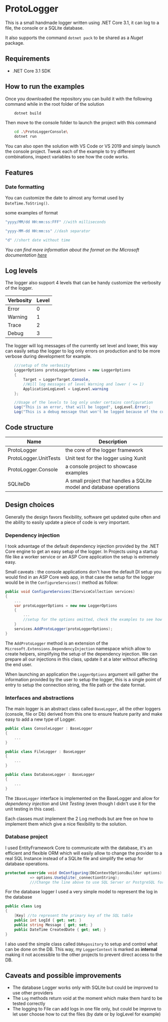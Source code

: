 # ProtoLogger

This is a small handmade logger written using .NET Core 3.1, it can log to a file, the console or a SQLite database.

It also supports the command `dotnet pack` to be shared as a *Nuget* package.

## Requirements

* .NET Core 3.1 SDK

## How to run the examples

Once you downloaded the repository you can build it with the following command while in the root folder of the solution

```bash
    dotnet build
```

Then move to the console folder to launch the project with this command

```bash
    cd .\ProtoLoggerConsole\
    dotnet run
```

You can also open the solution with VS Code or VS 2019 and simply launch the console project. Tweak each of the example to try different combinations, inspect variables to see how the code works.

## Features

### Date formatting

You can customize the date to almost any format used by `DateTime.ToString()`.

some examples of format

```csharp
"yyyy/MM/dd HH:mm:ss:FFF" //with milliseconds

"yyyy-MM-dd HH:mm:ss" //dash separator

"d" //short date without time

```

*You can find more information about the format on the Microsoft documentation [here](https://docs.microsoft.com/en-us/dotnet/standard/base-types/custom-date-and-time-format-strings)*

## Log levels

The logger also support 4 levels that can be handy customize the verbosity of the logger.

|Verbosity|Level|
|---|---|
|Error|0|
|Warning|1|
|Trace|2|
|Debug|3|

The logger will log messages of the currently set level and lower, this way can easily setup the logger to log only errors on production and to be more verbose during development for example.

```csharp
    ///setup of the verbosity
    LoggerOptions protoLoggerOptions = new LoggerOptions
    {
        Target = LoggerTarget.Console,
        //Will log messages of level Warning and lower ( <= 1)
        ApplicationLogLevel = LogLevel.warning
    };

    //Usage of the levels to log only under certains configuration
    Log("This is an error, that will be logged", LogLevel.Error);
    Log("This is a debug message that won't be logged because of the current level", LogLevel.Debug);
```

## Code structure

|Name|Description|
|--|--|
| ProtoLogger | the core of the logger framework|
| ProtoLogger.UnitTests | Unit test for the logger using Xunit|
| ProtoLogger.Console | a console project to showcase examples|
| SQLiteDb | A small project that handles a SQLite model and database operations|

## Design choices

Generally the design favors flexibility, software get updated quite often and the ability to easily update a piece of code is very important.

### Dependency injection

I took advantage of the default dependency injection provided by the .NET Core engine to get an easy setup of the logger. In Projects using a startup file like a worker service or an ASP Core application the setup is extremely easy.

Small caveats : the console applications don't have the default DI setup you would find in an ASP Core web app, in that case the setup for the logger would be in the `ConfigureServices()` method as follow:

```csharp
public void ConfigureServices(IServiceCollection services)
{
    ...
    var protoLoggerOptions = new new LoggerOptions
    {
        ...
        //setup for the options omitted, check the examples to see how to use it
    }
    services.AddProtoLogger(protoLoggerOptions);
}
```

The `AddProtoLogger` method is an extension of the `Microsoft.Extensions.DependencyInjection` namespace which allow to create helpers, simplifying the setup of the dependency injection. We can prepare all our injections in this class, update it at a later without affecting the end user.

When launching an application the `LoggerOptions` argument will gather the information provided by the user to setup the logger, this is a single point of entry to setup the connection string, the file path or the date format.

### Interfaces and abstractions

The main logger is an abstract class called `BaseLogger`, all the other loggers (console, file or Db) derived from this one to ensure feature parity and make easy to add a new type of Logger.

```csharp
public class ConsoleLogger : BaseLogger
{
    ...
}

public class FileLogger : BaseLogger
{
    ...
}

public class DatabaseLogger : BaseLogger
{
    ...
}
```

The `IBaseLogger` interface is implemented on the BaseLogger and allow for *dependency injection* and *Unit Testing* (even though I didn't use it for the unit testing in this case).

Each classes must implement the 2 Log methods but are free on how to implement them which give a nice flexibility to the solution.

### Database project

I used EntityFramework Core to communicate with the database, it's an efficient and flexible ORM which will easily allow to change the provider to a real SQL Instance instead of a SQLite file and simplify the setup for database operations.

```csharp
protected override void OnConfiguring(DbContextOptionsBuilder options)
           => options.UseSqlite(_connectionString);
           ///Change the line above to use SQL Server or PostgreSQL for example
```

For the database logger I used a very simple model to represent the log in the database

```csharp
public class Log
{
    [Key] //to represent the primary key of the SQL table
    public int LogId { get; set; }
    public string Message { get; set; }
    public DateTime CreatedDate { get; set; }
}
```

I also used the simple class called `DbRepository` to setup and control what can be done on the DB. This way, my `LoggerContext` is marked as **internal** making it not accessible to the other projects to prevent direct access to the DB.

## Caveats and possible improvements

* The database Logger works only with SQLite but could be improved to use other providers
* The `Log` methods return void at the moment which make them hard to be tested correctly
* The logging to File can add logs in one file only, but could be improve to let user choose how to cut the files (by date or by logLevel for example)